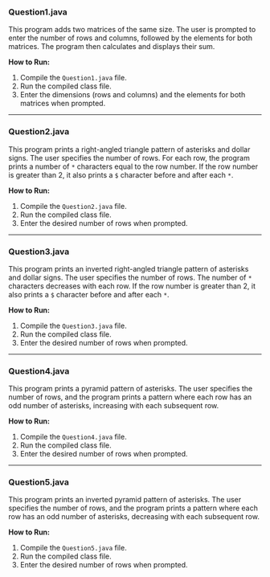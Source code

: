 ### Question1.java

This program adds two matrices of the same size. The user is prompted to enter the number of rows and columns, followed by the elements for both matrices. The program then calculates and displays their sum.

**How to Run:**

1.  Compile the `Question1.java` file.
2.  Run the compiled class file.
3.  Enter the dimensions (rows and columns) and the elements for both matrices when prompted.

---
### Question2.java

This program prints a right-angled triangle pattern of asterisks and dollar signs. The user specifies the number of rows. For each row, the program prints a number of `*` characters equal to the row number. If the row number is greater than 2, it also prints a `$` character before and after each `*`.

**How to Run:**

1.  Compile the `Question2.java` file.
2.  Run the compiled class file.
3.  Enter the desired number of rows when prompted.

---
### Question3.java

This program prints an inverted right-angled triangle pattern of asterisks and dollar signs. The user specifies the number of rows. The number of `*` characters decreases with each row. If the row number is greater than 2, it also prints a `$` character before and after each `*`.

**How to Run:**

1.  Compile the `Question3.java` file.
2.  Run the compiled class file.
3.  Enter the desired number of rows when prompted.

---
### Question4.java

This program prints a pyramid pattern of asterisks. The user specifies the number of rows, and the program prints a pattern where each row has an odd number of asterisks, increasing with each subsequent row.

**How to Run:**

1.  Compile the `Question4.java` file.
2.  Run the compiled class file.
3.  Enter the desired number of rows when prompted.

---
### Question5.java

This program prints an inverted pyramid pattern of asterisks. The user specifies the number of rows, and the program prints a pattern where each row has an odd number of asterisks, decreasing with each subsequent row.

**How to Run:**

1.  Compile the `Question5.java` file.
2.  Run the compiled class file.
3.  Enter the desired number of rows when prompted.